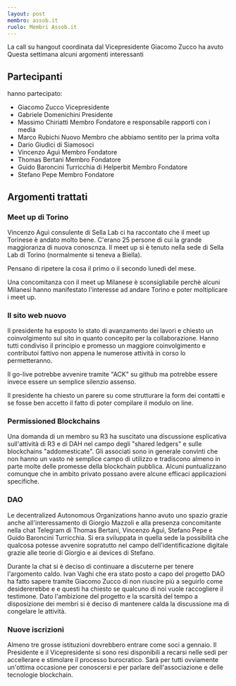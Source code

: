 ```yaml
---
layout: post
membro: assob.it
ruolo: Membri Assob.it
---
```



La call su hangout coordinata dal Vicepresidente Giacomo Zucco ha avuto
Questa settimana alcuni argomenti interessanti
<!-- more -->

## Partecipanti

hanno partecipato:

* Giacomo Zucco Vicepresidente
* Gabriele Domenichini Presidente
* Massimo Chiriatti Membro Fondatore e responsabile rapporti con i media
* Marco Rubichi Nuovo Membro che abbiamo sentito per la prima volta
* Dario Giudici di Siamosoci
* Vincenzo Aguì Membro Fondatore
* Thomas Bertani Membro Fondatore
* Guido Baroncini Turricchia di Helperbit Membro Fondatore
* Stefano Pepe Membro Fondatore

## Argomenti trattati

### Meet up di Torino

Vincenzo Aguì consulente di Sella Lab ci ha raccontato che il meet up Torinese è
andato molto bene. C'erano 25 persone di cui la grande maggioranza di nuova
conoscnza.
Il meet up si è tenuto nella sede di Sella Lab di Torino (normalmente si teneva
a Biella).

Pensano di ripetere la cosa il primo o il secondo lunedì del mese.

Una concomitanza con il meet up Milanese è sconsigliabile perchè alcuni
Milanesi hanno manifestato l'interesse ad andare Torino e poter moltiplicare i
meet up.

### Il sito web nuovo

Il presidente ha esposto lo stato di avanzamento dei lavori e chiesto un
coinvolgimento sul sito in quanto concepito per la collaborazione.
Hanno tutti condiviso il principio e promesso un maggiore coinvolgimento e
contributoi fattivo non appena le numerose attività in corso lo permetteranno.

Il go-live potrebbe avvenire tramite "ACK" su github ma potrebbe essere invece
essere un semplice silenzio assenso.

Il presidente ha chiesto un parere su come strutturare la form dei contatti e
se fosse ben accetto il fatto di poter compilare il modulo on line.

### Permissioned Blockchains

Una domanda di un membro su R3 ha suscitato una discussione esplicativa
sull'attività di R3 e di DAH nel campo degli "shared ledgers" e sulle
blockchains "addomesticate".
Gli associati sono in generale convinti che non hanno un vasto nè semplice
campo di utilizzo e tradiscono almeno in parte molte delle promesse della
blockchain pubblica. Alcuni puntualizzano comunque che in ambito privato
possano avere alcune efficaci applicazioni specifiche.

### DAO

Le decentralized Autonomous Organizations hanno avuto uno spazio grazie anche
all'interessamento di Giorgio Mazzoli e alla presenza concomitante nella chat
Telegram di Thomas Bertani, Vincenzo Aguì, Stefano Pepe e Guido Baroncini
Turricchia. Si era sviluppata in quella sede la possibilità che qualcosa
potesse avvenire sopratutto nel campo dell'identificazione digitale grazie
alle teorie di Giorgio e ai devices di Stefano.

Durante la chat si è deciso di continuare a discuterne per tenere l'argomento
caldo. Ivan Vaghi che era stato posto a capo del progetto DAO ha fatto sapere
tramite Giacomo Zucco di non riuscire più a seguirlo come desidererebbe e
e questi ha chiesto se qualcuno di noi vuole raccogliere il testimone.
Dato l'ambizione del progetto e la scarsità del tempo a disposizione dei
membri si è deciso di mantenere calda la discussione ma di congelare le
attività.

### Nuove iscrizioni

Almeno tre grosse istituzioni dovrebbero entrare come soci a gennaio.
Il Presidente e il Vicepresidente si sono resi disponibili a recarsi nelle sedi
per accellerare e stimolare il processo burocratico. Sarà per tutti ovviamente
un'ottima occasione per conoscersi e per parlare dell'associazione e delle
tecnologie blockchain.

